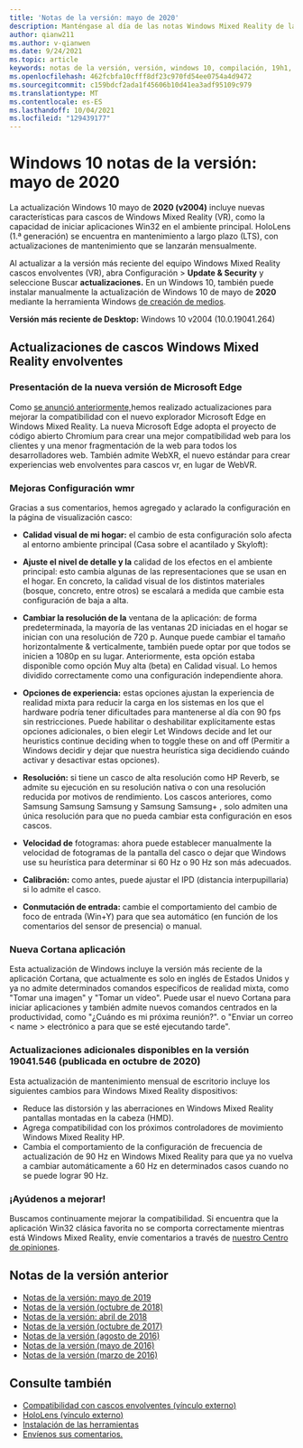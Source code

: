 ```yaml
---
title: 'Notas de la versión: mayo de 2020'
description: Manténgase al día de las notas Windows Mixed Reality de la versión de Windows 10 de mayo de 2020.
author: qianw211
ms.author: v-qianwen
ms.date: 9/24/2021
ms.topic: article
keywords: notas de la versión, versión, windows 10, compilación, 19h1, os, mayo de 2020
ms.openlocfilehash: 462fcbfa10cfff8df23c970fd54ee0754a4d9472
ms.sourcegitcommit: c159bdcf2ada1f45606b10d41ea3adf95109c979
ms.translationtype: MT
ms.contentlocale: es-ES
ms.lasthandoff: 10/04/2021
ms.locfileid: "129439177"
---
```

# <a name="windows-10-release-notes---may-2020"></a>Windows 10 notas de la versión: mayo de 2020

La actualización Windows 10 mayo de **2020 (v2004)** incluye nuevas características para cascos de Windows Mixed Reality (VR), como la capacidad de iniciar aplicaciones Win32 en el ambiente principal. HoloLens (1.ª generación) se encuentra en mantenimiento a largo plazo (LTS), con actualizaciones de mantenimiento que se lanzarán mensualmente.

Al actualizar a la versión más reciente del equipo Windows Mixed Reality cascos envolventes (VR), abra Configuración > **Update & Security** y seleccione Buscar **actualizaciones.** En un Windows 10, también puede instalar manualmente la actualización de Windows 10 de mayo de **2020** mediante la herramienta Windows [de creación de medios](https://www.microsoft.com/software-download/windows10).

**Versión más reciente de Desktop:** Windows 10 v2004 (10.0.19041.264)

## <a name="updates-for-windows-mixed-reality-immersive-headsets"></a>Actualizaciones de cascos Windows Mixed Reality envolventes

### <a name="introducing-the-new-microsoft-edge"></a>Presentación de la nueva versión de Microsoft Edge

Como [se anunció anteriormente,](/windows/mixed-reality/new-microsoft-edge)hemos realizado actualizaciones para mejorar la compatibilidad con el nuevo explorador Microsoft Edge en Windows Mixed Reality. La nueva Microsoft Edge adopta el proyecto de código abierto Chromium para crear una mejor compatibilidad web para los clientes y una menor fragmentación de la web para todos los desarrolladores web. También admite WebXR, el nuevo estándar para crear experiencias web envolventes para cascos vr, en lugar de WebVR.

### <a name="improved-settings-for-wmr"></a>Mejoras Configuración wmr

Gracias a sus comentarios, hemos agregado y aclarado la configuración en la página de visualización casco:

* **Calidad visual de mi hogar:** el cambio de esta configuración solo afecta al entorno ambiente principal (Casa sobre el acantilado y Skyloft):

* **Ajuste el nivel de detalle y la** calidad de los efectos en el ambiente principal: esto cambia algunas de las representaciones que se usan en el hogar. En concreto, la calidad visual de los distintos materiales (bosque, concreto, entre otros) se escalará a medida que cambie esta configuración de baja a alta.

* **Cambiar la resolución de la** ventana de la aplicación: de forma predeterminada, la mayoría de las ventanas 2D iniciadas en el hogar se inician con una resolución de 720 p. Aunque puede cambiar el tamaño horizontalmente & verticalmente, también puede optar por que todos se inicien a 1080p en su lugar. Anteriormente, esta opción estaba disponible como opción Muy alta (beta) en Calidad visual. Lo hemos dividido correctamente como una configuración independiente ahora.

* **Opciones de experiencia:** estas opciones ajustan la experiencia de realidad mixta para reducir la carga en los sistemas en los que el hardware podría tener dificultades para mantenerse al día con 90 fps sin restricciones. Puede habilitar o deshabilitar explícitamente estas opciones adicionales, o bien elegir Let Windows decide and let our heuristics continue deciding when to toggle these on and off (Permitir a Windows decidir y dejar que nuestra heurística siga decidiendo cuándo activar y desactivar estas opciones).

* **Resolución:** si tiene un casco de alta resolución como HP Reverb, se admite su ejecución en su resolución nativa o con una resolución reducida por motivos de rendimiento. Los cascos anteriores, como Samsung Samsung Samsung y Samsung Samsung+ , solo admiten una única resolución para que no pueda cambiar esta configuración en esos cascos.

* **Velocidad de** fotogramas: ahora puede establecer manualmente la velocidad de fotogramas de la pantalla del casco o dejar que Windows use su heurística para determinar si 60 Hz o 90 Hz son más adecuados.

* **Calibración:** como antes, puede ajustar el IPD (distancia interpupillaria) si lo admite el casco.

* **Conmutación de entrada:** cambie el comportamiento del cambio de foco de entrada (Win+Y) para que sea automático (en función de los comentarios del sensor de presencia) o manual.

### <a name="new-cortana-app"></a>Nueva Cortana aplicación

Esta actualización de Windows incluye la versión más reciente de la aplicación Cortana, que actualmente es solo en inglés de Estados Unidos y ya no admite determinados comandos específicos de realidad mixta, como "Tomar una imagen" y "Tomar un vídeo". Puede usar el nuevo Cortana para iniciar aplicaciones y también admite nuevos comandos centrados en la productividad, como "¿Cuándo es mi próxima reunión?". o "Enviar un correo \< name \> electrónico a para que se esté ejecutando tarde".
    
### <a name="additional-updates-in-available-in-19041546-released-october-2020"></a>Actualizaciones adicionales disponibles en la versión 19041.546 (publicada en octubre de 2020)

Esta actualización de mantenimiento mensual de escritorio incluye los siguientes cambios para Windows Mixed Reality dispositivos: 
* Reduce las distorsión y las aberraciones en Windows Mixed Reality pantallas montadas en la cabeza (HMD). 
* Agrega compatibilidad con los próximos controladores de movimiento Windows Mixed Reality HP. 
* Cambia el comportamiento de la configuración de frecuencia de actualización de 90 Hz en Windows Mixed Reality para que ya no vuelva a cambiar automáticamente a 60 Hz en determinados casos cuando no se puede lograr 90 Hz. 

### <a name="help-us-improve"></a>¡Ayúdenos a mejorar!

Buscamos continuamente mejorar la compatibilidad.  Si encuentra que la aplicación Win32 clásica favorita no se comporta correctamente mientras está Windows Mixed Reality, envíe comentarios a través de [nuestro Centro de opiniones](https://support.microsoft.com//help/4021566/windows-10-send-feedback-to-microsoft-with-feedback-hub).

## <a name="prior-release-notes"></a>Notas de la versión anterior

* [Notas de la versión: mayo de 2019](release-notes-may-2019.md)
* [Notas de la versión (octubre de 2018)](release-notes-october-2018.md)
* [Notas de la versión: abril de 2018](release-notes-april-2018.md)
* [Notas de la versión (octubre de 2017)](release-notes-october-2017.md)
* [Notas de la versión (agosto de 2016)](release-notes-august-2016.md)
* [Notas de la versión (mayo de 2016)](release-notes-may-2016.md)
* [Notas de la versión (marzo de 2016)](release-notes-march-2016.md)

## <a name="see-also"></a>Consulte también
* [Compatibilidad con cascos envolventes (vínculo externo)](./troubleshooting-windows-mixed-reality.md)
* [HoloLens (vínculo externo)](https://support.microsoft.com/products/hololens)
* [Instalación de las herramientas](/windows/mixed-reality/develop/install-the-tools)
* [Envíenos sus comentarios.](/windows/mixed-reality/give-us-feedback)